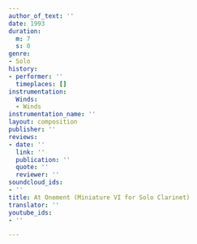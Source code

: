 ```yaml
---
author_of_text: ''
date: 1993
duration:
  m: 7
  s: 0
genre:
- Solo
history:
- performer: ''
  timeplaces: []
instrumentation:
  Winds:
  - Winds
instrumentation_name: ''
layout: composition
publisher: ''
reviews:
- date: ''
  link: ''
  publication: ''
  quote: ''
  reviewer: ''
soundcloud_ids:
- ''
title: At Onement (Miniature VI for Solo Clarinet)
translator: ''
youtube_ids:
- ''

---
```

